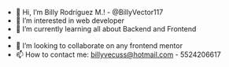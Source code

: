- 👋 Hi, I’m Billy Rodríguez M.! - @BillyVector117
- 👀 I’m interested in web developer
- 🌱 I’m currently learning all about Backend and Frontend
- 
- 💞️ I’m looking to collaborate on any frontend mentor
- 📫 How to contact me: billyvecuss@hotmail.com - 5524206617

<!---
BillyVector117/BillyVector117 is a ✨ special ✨ repository because its `README.md` (this file) appears on your GitHub profile.
You can click the Preview link to take a look at your changes.
--->
